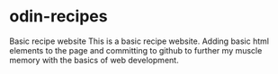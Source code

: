 # odin-recipes
Basic recipe website
This is a basic recipe website. Adding basic html elements to the page and committing to github to further my muscle memory with the basics of web development.